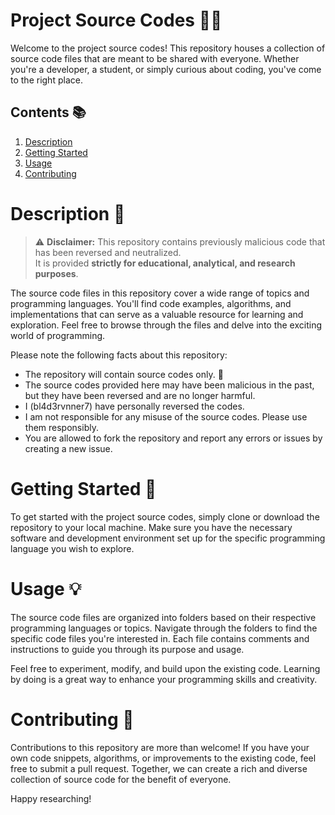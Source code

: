 # Project Source Codes 📁🔬

Welcome to the project source codes! This repository houses a collection of source code files that are meant to be shared with everyone. Whether you're a developer, a student, or simply curious about coding, you've come to the right place.

## Contents 📚

1. [Description](#description)
2. [Getting Started](#getting-started)
3. [Usage](#usage)
4. [Contributing](#contributing)

# Description 📝

> ⚠️ **Disclaimer:** This repository contains previously malicious code that has been reversed and neutralized.  
> It is provided **strictly for educational, analytical, and research purposes**.  

The source code files in this repository cover a wide range of topics and programming languages. You'll find code examples, algorithms, and implementations that can serve as a valuable resource for learning and exploration. Feel free to browse through the files and delve into the exciting world of programming.

Please note the following facts about this repository:

- The repository will contain source codes only. 📄
- The source codes provided here may have been malicious in the past, but they have been reversed and are no longer harmful.
- I (bl4d3rvnner7) have personally reversed the codes.
- I am not responsible for any misuse of the source codes. Please use them responsibly.
- You are allowed to fork the repository and report any errors or issues by creating a new issue.

# Getting Started 🚀

To get started with the project source codes, simply clone or download the repository to your local machine. Make sure you have the necessary software and development environment set up for the specific programming language you wish to explore.

# Usage 💡

The source code files are organized into folders based on their respective programming languages or topics. Navigate through the folders to find the specific code files you're interested in. Each file contains comments and instructions to guide you through its purpose and usage.

Feel free to experiment, modify, and build upon the existing code. Learning by doing is a great way to enhance your programming skills and creativity.

# Contributing 🤝

Contributions to this repository are more than welcome! If you have your own code snippets, algorithms, or improvements to the existing code, feel free to submit a pull request. Together, we can create a rich and diverse collection of source code for the benefit of everyone.

Happy researching!
